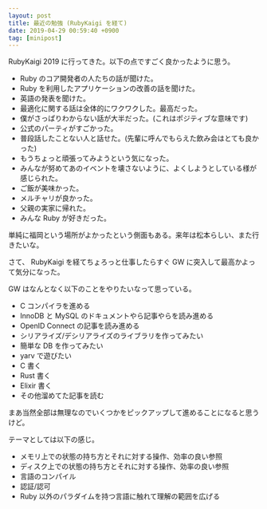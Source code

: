 ```yaml
---
layout: post
title: 最近の勉強 (RubyKaigi を経て)
date: 2019-04-29 00:59:40 +0900
tag: [minipost]
---
```


RubyKaigi 2019 に行ってきた。以下の点ですごく良かったように思う。

- Ruby のコア開発者の人たちの話が聞けた。
- Ruby を利用したアプリケーションの改善の話を聞けた。
- 英語の発表を聞けた。
- 最適化に関する話は全体的にワクワクした。最高だった。
- 僕がさっぱりわからない話が大半だった。(これはポジティブな意味です)
- 公式のパーティがすごかった。
- 普段話したことない人と話せた。(先輩に呼んでもらえた飲み会はとても良かった)
- もうちょっと頑張ってみようという気になった。
- みんなが努めてあのイベントを壊さないように、よくしようとしている様が感じられた。
- ご飯が美味かった。
- メルチャリが良かった。
- 父親の実家に帰れた。
- みんな Ruby が好きだった。

単純に福岡という場所がよかったという側面もある。来年は松本らしい、また行きたいな。

さて、 RubyKaigi を経てちょろっと仕事したらすぐ GW に突入して最高かよって気分になった。

GW はなんとなく以下のことをやりたいなって思っている。

- C コンパイラを進める
- InnoDB と MySQL のドキュメントやら記事やらを読み進める
- OpenID Connect の記事を読み進める
- シリアライズ/デシリアライズのライブラリを作ってみたい
- 簡単な DB を作ってみたい
- yarv で遊びたい
- C 書く
- Rust 書く
- Elixir 書く
- その他溜めてた記事を読む

まあ当然全部は無理なのでいくつかをピックアップして進めることになると思うけど。

テーマとしては以下の感じ。

- メモリ上での状態の持ち方とそれに対する操作、効率の良い参照
- ディスク上での状態の持ち方とそれに対する操作、効率の良い参照
- 言語のコンパイル
- 認証/認可
- Ruby 以外のパラダイムを持つ言語に触れて理解の範囲を広げる
